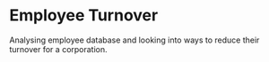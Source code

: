 # Employee Turnover
Analysing employee database and looking into ways to reduce their turnover for a corporation.
